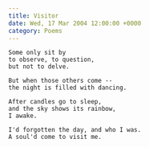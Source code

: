 ```yaml
---
title: Visitor
date: Wed, 17 Mar 2004 12:00:00 +0000
category: Poems
---
```


    Some only sit by  
    to observe, to question,  
    but not to delve.

    But when those others come --  
    the night is filled with dancing.

    After candles go to sleep,  
    and the sky shows its rainbow,  
    I awake.

    I'd forgotten the day, and who I was.  
    A soul'd come to visit me.


